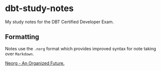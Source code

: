 # dbt-study-notes

My study notes for the DBT Certified Developer Exam.

## Formatting

Notes use the `.norg` format which provides improved syntax for note taking
over `Markdown`.

[Neorg - An Organized Future.](https://github.com/nvim-neorg/neorg)
